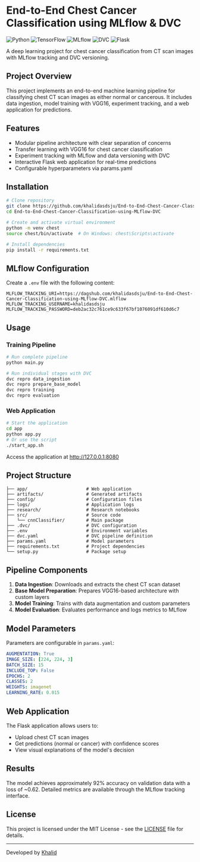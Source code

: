 # End-to-End Chest Cancer Classification using MLflow & DVC

![Python](https://img.shields.io/badge/Python-3.8%2B-blue) ![TensorFlow](https://img.shields.io/badge/TensorFlow-2.13%2B-orange) ![MLflow](https://img.shields.io/badge/MLflow-2.2.2-green) ![DVC](https://img.shields.io/badge/DVC-latest-purple) ![Flask](https://img.shields.io/badge/Flask-latest-lightgrey)

A deep learning project for chest cancer classification from CT scan images with MLflow tracking and DVC versioning.

## Project Overview

This project implements an end-to-end machine learning pipeline for classifying chest CT scan images as either normal or cancerous. It includes data ingestion, model training with VGG16, experiment tracking, and a web application for predictions.

## Features

- Modular pipeline architecture with clear separation of concerns
- Transfer learning with VGG16 for chest cancer classification
- Experiment tracking with MLflow and data versioning with DVC
- Interactive Flask web application for real-time predictions
- Configurable hyperparameters via params.yaml

## Installation

```bash
# Clone repository
git clone https://github.com/khalidasdsju/End-to-End-Chest-Cancer-Classification-using-MLflow-DVC.git
cd End-to-End-Chest-Cancer-Classification-using-MLflow-DVC

# Create and activate virtual environment
python -m venv chest
source chest/bin/activate  # On Windows: chest\Scripts\activate

# Install dependencies
pip install -r requirements.txt
```

## MLflow Configuration

Create a `.env` file with the following content:

```
MLFLOW_TRACKING_URI=https://dagshub.com/khalidasdsju/End-to-End-Chest-Cancer-Classification-using-MLflow-DVC.mlflow
MLFLOW_TRACKING_USERNAME=khalidasdsju
MLFLOW_TRACKING_PASSWORD=deb2ac32c761ce9c633f67bf1076091df610d6c7
```

## Usage

### Training Pipeline

```bash
# Run complete pipeline
python main.py

# Run individual stages with DVC
dvc repro data_ingestion
dvc repro prepare_base_model
dvc repro training
dvc repro evaluation
```

### Web Application

```bash
# Start the application
cd app
python app.py
# Or use the script
./start_app.sh
```

Access the application at http://127.0.0.1:8080

## Project Structure

```
├── app/                      # Web application
├── artifacts/                # Generated artifacts
├── config/                   # Configuration files
├── logs/                     # Application logs
├── research/                 # Research notebooks
├── src/                      # Source code
│   └── cnnClassifier/        # Main package
├── .dvc/                     # DVC configuration
├── .env                      # Environment variables
├── dvc.yaml                  # DVC pipeline definition
├── params.yaml               # Model parameters
├── requirements.txt          # Project dependencies
└── setup.py                  # Package setup
```

## Pipeline Components

1. **Data Ingestion**: Downloads and extracts the chest CT scan dataset
2. **Base Model Preparation**: Prepares VGG16-based architecture with custom layers
3. **Model Training**: Trains with data augmentation and custom parameters
4. **Model Evaluation**: Evaluates performance and logs metrics to MLflow

## Model Parameters

Parameters are configurable in `params.yaml`:

```yaml
AUGMENTATION: True
IMAGE_SIZE: [224, 224, 3]
BATCH_SIZE: 15
INCLUDE_TOP: False
EPOCHS: 2
CLASSES: 2
WEIGHTS: imagenet
LEARNING_RATE: 0.015
```

## Web Application

The Flask application allows users to:
- Upload chest CT scan images
- Get predictions (normal or cancer) with confidence scores
- View visual explanations of the model's decision

## Results

The model achieves approximately 92% accuracy on validation data with a loss of ~0.62. Detailed metrics are available through the MLflow tracking interface.

## License

This project is licensed under the MIT License - see the [LICENSE](LICENSE) file for details.

---

Developed by [Khalid](https://github.com/khalidasdsju)

